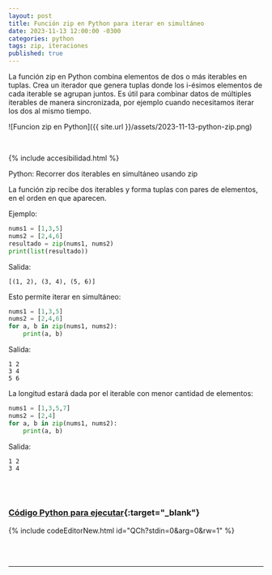 ```yaml
---
layout: post
title: Función zip en Python para iterar en simultáneo
date: 2023-11-13 12:00:00 -0300
categories: python
tags: zip, iteraciones
published: true
---
```


La función zip en Python combina elementos de dos o más iterables en tuplas. Crea un iterador que genera tuplas donde los i-ésimos elementos de cada iterable se agrupan juntos. Es útil para combinar datos de múltiples iterables de manera sincronizada, por ejemplo cuando necesitamos iterar los dos al mismo tiempo.

![Funcion zip en Python]({{ site.url }}/assets/2023-11-13-python-zip.png)


&nbsp;

{% include accesibilidad.html %}

Python: Recorrer dos iterables en simultáneo usando zip

La función zip recibe dos iterables y forma tuplas con pares de elementos, en el orden en que aparecen.

Ejemplo:

```python
nums1 = [1,3,5]
nums2 = [2,4,6]
resultado = zip(nums1, nums2)
print(list(resultado))
```

Salida: 

```
[(1, 2), (3, 4), (5, 6)]
```

Esto permite iterar en simultáneo:

```python
nums1 = [1,3,5]
nums2 = [2,4,6]
for a, b in zip(nums1, nums2):
    print(a, b)
```

Salida:

```
1 2
3 4
5 6
```

La longitud estará dada por el iterable con menor cantidad de elementos:

```python
nums1 = [1,3,5,7]
nums2 = [2,4]
for a, b in zip(nums1, nums2):
    print(a, b)
```

Salida:

```
1 2
3 4
```

</div></details>
<br />&nbsp;

### [Código Python para ejecutar](https://www.jdoodle.com/ia/QCh){:target="_blank"}

{% include codeEditorNew.html id="QCh?stdin=0&arg=0&rw=1" %}

<br />&nbsp;

<hr />
